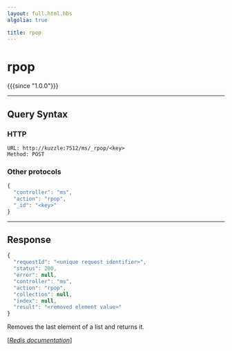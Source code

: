 ```yaml
---
layout: full.html.hbs
algolia: true

title: rpop
---
```


# rpop

{{{since "1.0.0"}}}




---

## Query Syntax

### HTTP

```http
URL: http://kuzzle:7512/ms/_rpop/<key>
Method: POST
```

### Other protocols


```js
{
  "controller": "ms",
  "action": "rpop",
  "_id": "<key>"
}
```

---

## Response

```javascript
{
  "requestId": "<unique request identifier>",
  "status": 200,
  "error": null,
  "controller": "ms",
  "action": "rpop",
  "collection": null,
  "index": null,
  "result": "<removed element value>"
}
```

Removes the last element of a list and returns it.

[[_Redis documentation_]](https://redis.io/commands/rpop)
